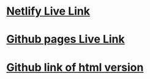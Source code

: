 # [Netlify Live Link](https://euphonious-tiramisu-9b0feb.netlify.app/)

# [Github pages Live Link](https://ramanikita.github.io/Week-7Day-4-HW/)

# [Github link of html version](https://github.com/RamaNikita/Week-7Day-4-HW.git)
